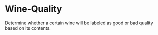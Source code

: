 # Wine-Quality
Determine whether a certain wine will be labeled as good or bad quality based on its contents.
